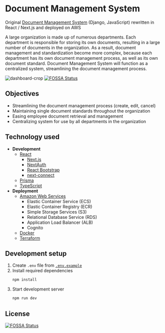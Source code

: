 # Document Management System

Original [Document Management System](https://github.com/phwt/DMS) (Django, JavaScript) rewritten in React / Next.js and deployed on AWS

A large organization is made up of numerous departments. Each department is responsible for storing its own documents, resulting in a large number of documents in the organization. As a result, document management and standardization become more complex, because each department has its own document management process, as well as its own document standard. Document Management System will function as a centralized system, streamlining the document management process.

![dashboard-crop](https://user-images.githubusercontent.com/28344318/122898292-f5e49f00-d374-11eb-9dd7-157f2ebe67e3.jpeg)
[![FOSSA Status](https://app.fossa.com/api/projects/git%2Bgithub.com%2Fphwt%2FDMS-AWS.svg?type=shield)](https://app.fossa.com/projects/git%2Bgithub.com%2Fphwt%2FDMS-AWS?ref=badge_shield)

## Objectives

- Streamlining the document management process (create, edit, cancel)
- Maintaining single document standards throughout the organization
- Easing employee document retrieval and management
- Centralizing system for use by all departments in the organization

## Technology used

- **Development**
  - [React](https://reactjs.org/)
    - [Next.js](https://nextjs.org/)
    - [NextAuth](https://next-auth.js.org/)
    - [React Bootstrap](https://react-bootstrap.github.io/)
    - [next-connect](https://github.com/hoangvvo/next-connect)
  - [Prisma](https://www.prisma.io/)
  - [TypeScript](http://typescriptlang.org/)
- **Deployment**
  - [Amazon Web Services](https://aws.amazon.com/)
    - Elastic Container Service (ECS)
    - Elastic Container Registry (ECR)
    - Simple Storage Services (S3)
    - Relational Database Service (RDS)
    - Application Load Balancer (ALB)
    - Cognito
  - [Docker](https://www.docker.com/)
  - [Terraform](https://www.terraform.io/)

## Development setup

1. Create `.env` file from [`.env.example`](https://github.com/phwt/DMS-AWS/blob/main/.env.example)
2. Install required dependencies
   ```zsh
   npm install
   ```
3. Start development server
   ```zsh
   npm run dev
   ```


## License
[![FOSSA Status](https://app.fossa.com/api/projects/git%2Bgithub.com%2Fphwt%2FDMS-AWS.svg?type=large)](https://app.fossa.com/projects/git%2Bgithub.com%2Fphwt%2FDMS-AWS?ref=badge_large)